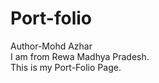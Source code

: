 # Port-folio
Author-Mohd Azhar
<br>
I am from Rewa Madhya Pradesh.
<br>
This is my Port-Folio Page.
